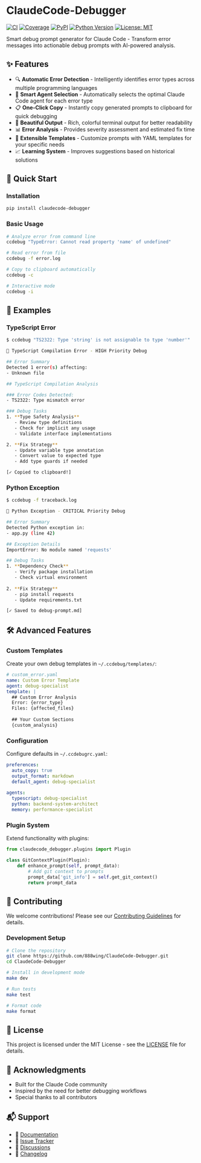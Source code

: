 # ClaudeCode-Debugger

[![CI](https://github.com/888wing/ClaudeCode-Debugger/workflows/CI/badge.svg)](https://github.com/888wing/ClaudeCode-Debugger/actions)
[![Coverage](https://codecov.io/gh/888wing/ClaudeCode-Debugger/branch/main/graph/badge.svg)](https://codecov.io/gh/888wing/ClaudeCode-Debugger)
[![PyPI](https://img.shields.io/pypi/v/claudecode-debugger.svg)](https://pypi.org/project/claudecode-debugger/)
[![Python Version](https://img.shields.io/pypi/pyversions/claudecode-debugger.svg)](https://pypi.org/project/claudecode-debugger/)
[![License: MIT](https://img.shields.io/badge/License-MIT-yellow.svg)](https://opensource.org/licenses/MIT)

Smart debug prompt generator for Claude Code - Transform error messages into actionable debug prompts with AI-powered analysis.

## ✨ Features

- 🔍 **Automatic Error Detection** - Intelligently identifies error types across multiple programming languages
- 🤖 **Smart Agent Selection** - Automatically selects the optimal Claude Code agent for each error type
- 📋 **One-Click Copy** - Instantly copy generated prompts to clipboard for quick debugging
- 🎨 **Beautiful Output** - Rich, colorful terminal output for better readability
- 📊 **Error Analysis** - Provides severity assessment and estimated fix time
- 🔧 **Extensible Templates** - Customize prompts with YAML templates for your specific needs
- 📈 **Learning System** - Improves suggestions based on historical solutions

## 🚀 Quick Start

### Installation

```bash
pip install claudecode-debugger
```

### Basic Usage

```bash
# Analyze error from command line
ccdebug "TypeError: Cannot read property 'name' of undefined"

# Read error from file
ccdebug -f error.log

# Copy to clipboard automatically
ccdebug -c

# Interactive mode
ccdebug -i
```

## 📖 Examples

### TypeScript Error

```bash
$ ccdebug "TS2322: Type 'string' is not assignable to type 'number'"

🚨 TypeScript Compilation Error - HIGH Priority Debug

## Error Summary
Detected 1 error(s) affecting:
- Unknown file

## TypeScript Compilation Analysis

### Error Codes Detected:
- TS2322: Type mismatch error

### Debug Tasks
1. **Type Safety Analysis**
   - Review type definitions
   - Check for implicit any usage
   - Validate interface implementations

2. **Fix Strategy**
   - Update variable type annotation
   - Convert value to expected type
   - Add type guards if needed

[✓ Copied to clipboard!]
```

### Python Exception

```bash
$ ccdebug -f traceback.log

🚨 Python Exception - CRITICAL Priority Debug

## Error Summary
Detected Python exception in:
- app.py (line 42)

## Exception Details
ImportError: No module named 'requests'

## Debug Tasks
1. **Dependency Check**
   - Verify package installation
   - Check virtual environment
   
2. **Fix Strategy**
   - pip install requests
   - Update requirements.txt

[✓ Saved to debug-prompt.md]
```

## 🛠️ Advanced Features

### Custom Templates

Create your own debug templates in `~/.ccdebug/templates/`:

```yaml
# custom_error.yaml
name: Custom Error Template
agent: debug-specialist
template: |
  ## Custom Error Analysis
  Error: {error_type}
  Files: {affected_files}
  
  ## Your Custom Sections
  {custom_analysis}
```

### Configuration

Configure defaults in `~/.ccdebugrc.yaml`:

```yaml
preferences:
  auto_copy: true
  output_format: markdown
  default_agent: debug-specialist
  
agents:
  typescript: debug-specialist
  python: backend-system-architect
  memory: performance-specialist
```

### Plugin System

Extend functionality with plugins:

```python
from claudecode_debugger.plugins import Plugin

class GitContextPlugin(Plugin):
    def enhance_prompt(self, prompt_data):
        # Add git context to prompts
        prompt_data['git_info'] = self.get_git_context()
        return prompt_data
```

## 🤝 Contributing

We welcome contributions! Please see our [Contributing Guidelines](CONTRIBUTING.md) for details.

### Development Setup

```bash
# Clone the repository
git clone https://github.com/888wing/ClaudeCode-Debugger.git
cd ClaudeCode-Debugger

# Install in development mode
make dev

# Run tests
make test

# Format code
make format
```

## 📄 License

This project is licensed under the MIT License - see the [LICENSE](LICENSE) file for details.

## 🙏 Acknowledgments

- Built for the Claude Code community
- Inspired by the need for better debugging workflows
- Special thanks to all contributors

## 📬 Support

- 📖 [Documentation](https://claudecode-debugger.readthedocs.io)
- 🐛 [Issue Tracker](https://github.com/888wing/ClaudeCode-Debugger/issues)
- 💬 [Discussions](https://github.com/888wing/ClaudeCode-Debugger/discussions)
- 🔔 [Changelog](CHANGELOG.md)
